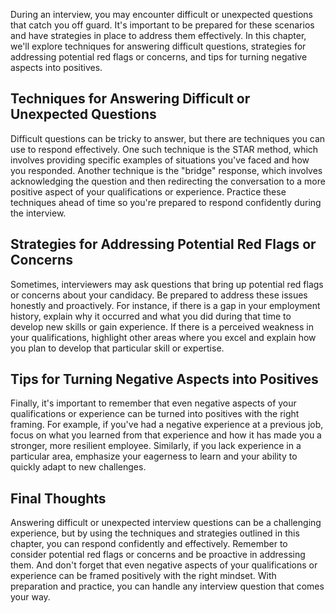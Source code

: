
During an interview, you may encounter difficult or unexpected questions that catch you off guard. It's important to be prepared for these scenarios and have strategies in place to address them effectively. In this chapter, we'll explore techniques for answering difficult questions, strategies for addressing potential red flags or concerns, and tips for turning negative aspects into positives.

Techniques for Answering Difficult or Unexpected Questions
----------------------------------------------------------

Difficult questions can be tricky to answer, but there are techniques you can use to respond effectively. One such technique is the STAR method, which involves providing specific examples of situations you've faced and how you responded. Another technique is the "bridge" response, which involves acknowledging the question and then redirecting the conversation to a more positive aspect of your qualifications or experience. Practice these techniques ahead of time so you're prepared to respond confidently during the interview.

Strategies for Addressing Potential Red Flags or Concerns
---------------------------------------------------------

Sometimes, interviewers may ask questions that bring up potential red flags or concerns about your candidacy. Be prepared to address these issues honestly and proactively. For instance, if there is a gap in your employment history, explain why it occurred and what you did during that time to develop new skills or gain experience. If there is a perceived weakness in your qualifications, highlight other areas where you excel and explain how you plan to develop that particular skill or expertise.

Tips for Turning Negative Aspects into Positives
------------------------------------------------

Finally, it's important to remember that even negative aspects of your qualifications or experience can be turned into positives with the right framing. For example, if you've had a negative experience at a previous job, focus on what you learned from that experience and how it has made you a stronger, more resilient employee. Similarly, if you lack experience in a particular area, emphasize your eagerness to learn and your ability to quickly adapt to new challenges.

Final Thoughts
--------------

Answering difficult or unexpected interview questions can be a challenging experience, but by using the techniques and strategies outlined in this chapter, you can respond confidently and effectively. Remember to consider potential red flags or concerns and be proactive in addressing them. And don't forget that even negative aspects of your qualifications or experience can be framed positively with the right mindset. With preparation and practice, you can handle any interview question that comes your way.
